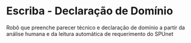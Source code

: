 # Escriba - Declaração de Domínio
Robô que preenche parecer técnico e declaração de domínio a partir da análise humana e da leitura automática de requerimento do SPUnet